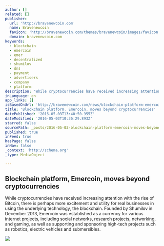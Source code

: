 ```yaml
---
author: []
related: []
publisher:
  url: 'http://bravenewcoin.com'
  name: Bravenewcoin
  favicon: 'http://bravenewcoin.com/themes/bravenewcoin/images/favicon.ico'
  domain: bravenewcoin.com
keywords:
  - blockchain
  - emercoin
  - emer
  - decentralized
  - shumilov
  - dns
  - payment
  - advertisers
  - company
  - platform
description: 'While cryptocurrencies have received increasing attention with the rise of Bitcoin, there is perhaps more excitement and utility for real businesses in using the underlying technology, the blockchain. Founded by Shumilov in December 2013, Emercoin was established as a currency for various internet projects, including social networks, research projects, networking, and gaming, as well as supporting and sponsoring high-tech projects such as robotics, electric vehicles and submersibles.'
inLanguage: en
app_links: []
isBasedOnUrl: 'http://bravenewcoin.com/news/blockchain-platform-emercoin-moves-beyond-cryptocurrencies/'
title: 'Blockchain platform, Emercoin, moves beyond cryptocurrencies'
datePublished: '2016-05-03T13:40:50.955Z'
dateModified: '2016-05-03T10:36:29.893Z'
starred: false
sourcePath: _posts/2016-05-03-blockchain-platform-emercoin-moves-beyond-cryptocurrencies.md
published: true
inFeed: true
hasPage: false
inNav: false
_context: 'http://schema.org'
_type: MediaObject

---
```

<article style=""><h1>Blockchain platform, Emercoin, moves beyond cryptocurrencies</h1><p>While cryptocurrencies have received increasing attention with the rise of Bitcoin, there is perhaps more excitement and utility for real businesses in using the underlying technology, the blockchain. Founded by Shumilov in December 2013, Emercoin was established as a currency for various internet projects, including social networks, research projects, networking, and gaming, as well as supporting and sponsoring high-tech projects such as robotics, electric vehicles and submersibles.</p><img src="http://bravenewcoin.com/assets/Uploads/_resampled/CroppedImage400400-Emercoin-cover.jpeg" /></article>